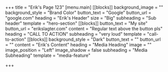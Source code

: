 +++
title = "Erik's Page 123"
[menu.main]
[[blocks]]
background_image = ""
background_style = "Brand Color"
button_text = "Google"
button_url = "google.com"
heading = "Erik's Header"
size = "Big"
subheading = "Sub header"
template = "hero-section"
[[blocks]]
button_text = "My site"
button_url = "erikslagter.com"
content = "Regular text above the button pls"
heading = "CALL TO ACTION"
subheading = "very loud"
template = "call-to-action"
[[blocks]]
background_style = "Dark"
button_text = ""
button_url = ""
content = "Erik's Content"
heading = "Media Heading"
image = ""
image_position = "Left"
image_shadow = false
subheading = "Media Subheading"
template = "media-feature"

+++
